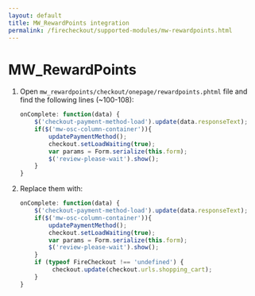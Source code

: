 ```yaml
---
layout: default
title: MW_RewardPoints integration
permalink: /firecheckout/supported-modules/mw-rewardpoints.html
---
```


# MW_RewardPoints

 1. Open `mw_rewardpoints/checkout/onepage/rewardpoints.phtml` file and find
 the following lines (~100-108):

    ```javascript
    onComplete: function(data) {
        $('checkout-payment-method-load').update(data.responseText);
        if($('mw-osc-column-container')){
            updatePaymentMethod();
            checkout.setLoadWaiting(true);
            var params = Form.serialize(this.form);
            $('review-please-wait').show();
        }
    }
    ```

 2. Replace them with:

    ```javascript
    onComplete: function(data) {
        $('checkout-payment-method-load').update(data.responseText);
        if($('mw-osc-column-container')){
            updatePaymentMethod();
            checkout.setLoadWaiting(true);
            var params = Form.serialize(this.form);
            $('review-please-wait').show();
        }
        if (typeof FireCheckout !== 'undefined') {
             checkout.update(checkout.urls.shopping_cart);
        }
    }
    ```
